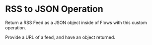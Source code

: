 # RSS to JSON Operation

Return a RSS Feed as a JSON object inside of Flows with this custom operation.

Provide a URL of a feed, and have an object returned.
